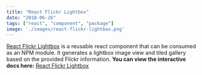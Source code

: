 ```yaml
---
title: "React Flickr Lightbox"
date: "2018-06-26"
tags: ["react", "component", "package"]
image: './images/react-flickr-lightbox.png'
---
```


[React Flickr Lightbox] is a reusable react component that can be consumed as an NPM module. It generates a lightbox image view and tiled gallery based on the provided Flickr information. **You can view the interactive docs here:** [React Flickr Lightbox]

<!--- reference links --->
[React Flickr Lightbox]: <https://darrenbritton.com/react-flickr-lightbox/>
